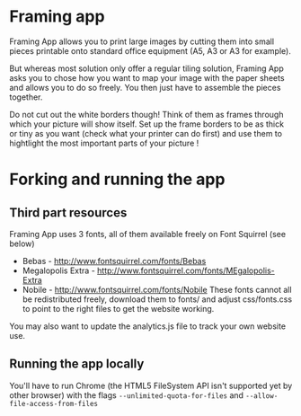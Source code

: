 # Framing app

Framing App allows you to print large images by cutting them into small pieces printable onto standard office equipment (A5, A3 or A3 for example). 

But whereas most solution only offer a regular tiling solution, Framing App asks you to chose how you want to map your image with the paper sheets and allows you to do so freely. You then just have to assemble the pieces together.

Do not cut out the white borders though! Think of them as frames through which your picture will show itself. Set up the frame borders to be as thick or tiny as you want (check what your printer can do first) and use them to hightlight the most important parts of your picture !

# Forking and running the app

## Third part resources

Framing App uses 3 fonts, all of them available freely on Font Squirrel (see below)
* Bebas - http://www.fontsquirrel.com/fonts/Bebas
* Megalopolis Extra - http://www.fontsquirrel.com/fonts/MEgalopolis-Extra
* Nobile - http://www.fontsquirrel.com/fonts/Nobile
These fonts cannot all be redistributed freely, download them to fonts/ and adjust css/fonts.css to point to the right files to get the website working.

You may also want to update the analytics.js file to track your own website use.

## Running the app locally

You'll have to run Chrome (the HTML5 FileSystem API isn't supported yet by other browser) with the flags `--unlimited-quota-for-files` and `--allow-file-access-from-files`
